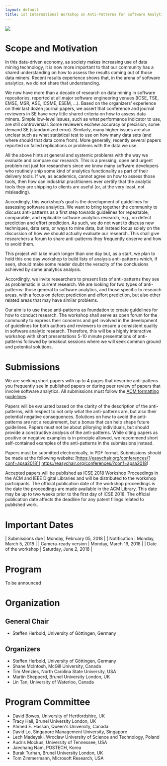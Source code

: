 ```yaml
---
layout: default
title: 1st International Workshop on Anti-Patterns for Software Analytics (APSA)
---
```


<img src="/assets/logo.png" />

# [](#scope)Scope and Motivation

In this data-driven economy, as society makes increasing use of data mining technology, it is now more important to that our community has a shared understanding on how to assess the results coming out of those data miners. Recent results experience shows that, in the arena of software analytics, we do not share that understanding. 

We now have more than a decade of research on data mining in software repositories, reported at all major software engineering venues (ICSE, TSE, EMSE, MSR, ASE, ICSME, ESEM, …). Based on the organizers’ experience on their last dozen journal papers, we assert that conference and journal reviewers in SE have very little shared criteria on how to assess data miners. Simple low-level issues, such as what performance indicator to use, are still controversial. Some reviewers eschew accuracy or precision; some demand SE (standardized error).  Similarly, many higher issues are also unclear such as what statistical test  to use on how many data sets (and where should that data come from).  More generally, recently several papers reported on failed replications or problems with the data we use. 

All the above hints at general and systemic problems with the way we evaluate and compare our research. This is a pressing, open and urgent problem not just for  researchers since we know many software developers who routinely ship some kind of analytics functionality as part of their delivery tools. If we, as academics, cannot agree on how to assess those tools, then how can industrial practitioners ever certify that the analytic tools they are shipping to clients are useful (or, at the very least, not misleading).

Accordingly, this workshop’s goal is the development of guidelines for assessing software analytics. We want to bring together the community to discuss anti-patterns as a first step towards guidelines for repeatable, comparable, and replicable software analytics research, e.g., on defect prediction and effort prediction. As such, we do not want to discuss new techniques, data sets, or ways to mine data, but instead focus solely on the discussion of how we should actually evaluate our research. This shall give researchers a forum to share anti-patterns they frequently observe and how to avoid them.

This project will take much longer than one day but, as a start, we plan to hold this one day workshop to build  lists of  analysis anti-patterns which, if seen, should make some reader doubt the veracity of the conclusions achieved by some analytics analysis.

Accordingly, we invite researchers to present lists of anti-patterns they see as problematic in current research. We are looking for two types of anti-patterns: those general to software analytics, and those specific to research areas, with a focus on defect prediction and effort prediction, but also other related areas that may have similar problems. 

Our aim is to use these anti-patterns as foundation to create guidelines for how to conduct research. The workshop shall serve as open forum for the community to express their concerns and get involved in the development of guidelines for both authors and reviewers to ensure a consistent quality in software analytic research. Therefore, this will be a highly interactive workshop with short presentations 5-10 minute presentations of anti-patterns followed by breakout sessions where we will seek common ground and potential solutions. 

# [](#submissions)Submissions

We are seeking short papers with up to 4 pages that describe anti-pattens you frequently see in published papers or during peer review of papers that involve software analytics. All submissions must follow the [ACM formatting guidelines](https://www.acm.org/publications/proceedings-template). 

Papers will be evaluated based on the clarity of the description of the anti-patterns, with respect to not only what the anti-patterns are, but also their potential negative consequences. Solutions on how to avoid the anti-patterns are not a requirement, but a bonus that can help shape future guidelines. Papers must not be about pillorying individuals, but should provide a constructive analysis of the anti-patterns. While citing papers as positive or negative examples is in principle allowed, we recommend short self-contained examples of the anti-patterns in the submissions instead. 

Papers must be submitted electronically, in PDF format. Submissions should be made at the following website: [https://easychair.org/conferences/?conf=apsa2018]( https://easychair.org/conferences/?conf=apsa2018)

Accepted papers will be published as ICSE 2018 Workshop Proceedings in the ACM and IEEE Digital Libraries and will be distributed to the workshop participants. The official publication date of the workshop proceedings is the date the proceedings are made available in the ACM Library. This date may be up to two weeks prior to the first day of ICSE 2018. The official publication date affects the deadline for any patent filings related to published work.

# [](#dates)Important Dates

| Submissions due      | Monday, February 05, 2018 |
| Notification         | Monday, March 5, 2018     |
| Camera-ready version | Monday, March 19, 2018    |
| Date of the workshop | Saturday, June 2, 2018    |

# [](#program)Program

To be announced

# [](#orga)Organization

## [](#generalchair)General Chair

- Steffen Herbold, University of Göttingen, Germany

## [](#organizers)Organizers

- Steffen Herbold, University of Göttingen, Germany
- Shane McIntosh, McGill University, Canada
- Tim Menzies, North Carolina State University, USA
- Martin Shepperd, Brunel University London, UK
- Lin Tan, University of Waterloo, Canada

# [](#pc)Program Committee

 - David Bowes, University of Hertfordshire, UK
 - Tracy Hall, Brunel University London, UK
 - Ahmed E. Hassan, Queen's University, Canada
 - David Lo, Singapore Management University, Singapore
 - Lech Madeyski, Wroclaw University of Science and Technology, Poland
 - Audris Mockus, University of Tennessee, USA
 - Jaechang Nam, POSTECH, Korea
 - Burak Turhan, Brunel University London, UK
 - Tom Zimmermann, Microsoft Research, USA

